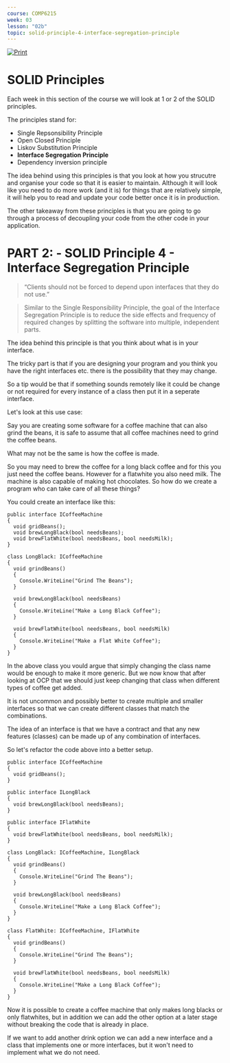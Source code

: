 ```yaml
---
course: COMP6215
week: 03
lesson: "02b"
topic: solid-principle-4-interface-segregation-principle
---
```


[![Print](https://img.shields.io/badge/DOWNLOAD_PDF-CLICK_HERE-blue.svg)](https://github.com/ToiOhomaiBCS/COMP6215-Course-Material/raw/master/week03/session02b/readme.pdf)

# SOLID Principles

Each week in this section of the course we will look at 1 or 2 of the SOLID principles.

The principles stand for:

* Single Repsonsibility Principle
* Open Closed Principle
* Liskov Substitution Principle
* **Interface Segregation Principle**
* Dependency inversion principle

The idea behind using this principles is that you look at how you strucutre and organise your code so that it is easier to maintain. Although it will look like  you need to do more work (and it is) for things that are relatively simple, it will help you to read and update your code better once it is in production.

The other takeaway from these principles is that you are going to go through a process of decoupling your code from the other code in your application.

# PART 2: - SOLID Principle 4 - Interface Segregation Principle

> “Clients should not be forced to depend upon interfaces that they do not use.”

> Similar to the Single Responsibility Principle, the goal of the Interface Segregation Principle is to reduce the side effects and frequency of required changes by splitting the software into multiple, independent parts.

The idea behind this principle is that you think about what is in your interface.

The tricky part is that if you are designing your program and you think you have the right interfaces etc. there is the possibility that they may change.

So a tip would be that if something sounds remotely like it could be change or not required for every instance of a class then put it in a seperate interface.

Let's look at this use case:

Say you are creating some software for a coffee machine that can also grind the beans, it is safe to assume that all coffee machines need to grind the coffee beans.

What may not be the same is how the coffee is made.

So you may need to brew the coffee for a long black coffee and for this you just need the coffee beans. However for a flatwhite you also need milk. The machine is also capable of making hot chocolates. So how do we create a program who can take care of all these things?

You could create an interface like this:

```
public interface ICoffeeMachine
{
  void gridBeans();
  void brewLongBlack(bool needsBeans);
  void brewFlatWhite(bool needsBeans, bool needsMilk);
}

class LongBlack: ICoffeeMachine
{
  void grindBeans()
  {
    Console.WriteLine("Grind The Beans");
  }

  void brewLongBlack(bool needsBeans)
  {
    Console.WriteLine("Make a Long Black Coffee");
  }

  void brewFlatWhite(bool needsBeans, bool needsMilk)
  {
    Console.WriteLine("Make a Flat White Coffee");
  }
}
```

In the above class you vould argue that simply changing the class name would be enough to make it more generic. But we now know that after looking at OCP that we should just keep changing that class when different types of coffee get added.

It is not uncommon and possibly better to create multiple and smaller interfaces so that we can create different classes that match the combinations.

The idea of an interface is that we have a contract and that any new features (classes) can be made up of any combination of interfaces.

So let's refactor the code above into a better setup.

```
public interface ICoffeeMachine
{
  void gridBeans();
}

public interface ILongBlack
{
  void brewLongBlack(bool needsBeans);
}

public interface IFlatWhite
{
  void brewFlatWhite(bool needsBeans, bool needsMilk);
}

class LongBlack: ICoffeeMachine, ILongBlack
{
  void grindBeans()
  {
    Console.WriteLine("Grind The Beans");
  }

  void brewLongBlack(bool needsBeans)
  {
    Console.WriteLine("Make a Long Black Coffee");
  }
}

class FlatWhite: ICoffeeMachine, IFlatWhite
{
  void grindBeans()
  {
    Console.WriteLine("Grind The Beans");
  }

  void brewFlatWhite(bool needsBeans, bool needsMilk)
  {
    Console.WriteLine("Make a Long Black Coffee");
  }
}
```

Now it is possible to create a coffee machine that only makes long blacks or only flatwhites, but in addition we can add the other option at a later stage without breaking the code that is already in place.

If we want to add another drink option we can add a new interface and a class that implements one or more interfaces, but it won't need to implement what we do not need.